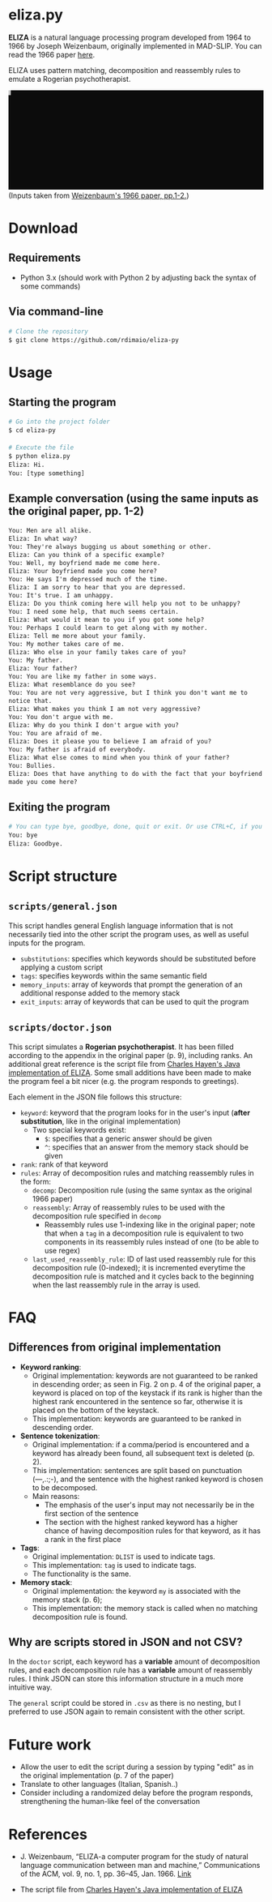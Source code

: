 # eliza.py
**ELIZA** is a natural language processing program developed from 1964 to 1966 by Joseph Weizenbaum, 
originally implemented in MAD-SLIP. 
You can read the 1966 paper [here](https://dl.acm.org/doi/10.1145/365153.365168). 

ELIZA uses pattern matching, decomposition and reassembly rules 
to emulate a Rogerian psychotherapist.

![Demo](./demo.svg)
(Inputs taken from [Weizenbaum's 1966 paper, pp.1-2.](https://dl.acm.org/doi/10.1145/365153.365168))

# Download
## Requirements
- Python 3.x 
(should work with Python 2 by adjusting back the syntax of some commands)

## Via command-line
```bash
# Clone the repository
$ git clone https://github.com/rdimaio/eliza-py
```

# Usage
## Starting the program
```bash
# Go into the project folder
$ cd eliza-py

# Execute the file
$ python eliza.py
Eliza: Hi.
You: [type something]
```

## Example conversation (using the same inputs as the original paper, pp. 1-2)
```
You: Men are all alike.
Eliza: In what way?
You: They're always bugging us about something or other.
Eliza: Can you think of a specific example?
You: Well, my boyfriend made me come here.
Eliza: Your boyfriend made you come here?
You: He says I'm depressed much of the time.
Eliza: I am sorry to hear that you are depressed.
You: It's true. I am unhappy.
Eliza: Do you think coming here will help you not to be unhappy?
You: I need some help, that much seems certain.
Eliza: What would it mean to you if you got some help?
You: Perhaps I could learn to get along with my mother.
Eliza: Tell me more about your family.
You: My mother takes care of me.
Eliza: Who else in your family takes care of you?
You: My father.
Eliza: Your father?
You: You are like my father in some ways.
Eliza: What resemblance do you see?
You: You are not very aggressive, but I think you don't want me to notice that.
Eliza: What makes you think I am not very aggressive?
You: You don't argue with me.
Eliza: Why do you think I don't argue with you?
You: You are afraid of me.
Eliza: Does it please you to believe I am afraid of you?
You: My father is afraid of everybody.
Eliza: What else comes to mind when you think of your father?
You: Bullies.
Eliza: Does that have anything to do with the fact that your boyfriend made you come here?
```

## Exiting the program
```bash
# You can type bye, goodbye, done, quit or exit. Or use CTRL+C, if you want to be rude about it...
You: bye
Eliza: Goodbye.
```

# Script structure

## `scripts/general.json`
This script handles general English language information that is not necessarily tied into the other script the program uses,
as well as useful inputs for the program.

- `substitutions`: specifies which keywords should be substituted before applying a custom script
- `tags`: specifies keywords within the same semantic field
- `memory_inputs`: array of keywords that prompt the generation of an additional response added to the memory stack
- `exit_inputs`: array of keywords that can be used to quit the program

## `scripts/doctor.json`
This script simulates a **Rogerian psychotherapist**.
It has been filled according to the appendix in the original paper (p. 9), including ranks.
An additional great reference is the script file from [Charles Hayen's Java implementation of ELIZA](http://chayden.net/eliza/Eliza.html).
Some small additions have been made to make the program feel a bit nicer (e.g. the program responds to greetings).

Each element in the JSON file follows this structure:
- `keyword`: keyword that the program looks for in the user's input (**after substitution**, like in the original implementation)
    - Two special keywords exist:
        - `$`: specifies that a generic answer should be given
        - `^`: specifies that an answer from the memory stack should be given
- `rank`: rank of that keyword
- `rules`: Array of decomposition rules and matching reassembly rules in the form:
    - `decomp`: Decomposition rule (using the same syntax as the original 1966 paper)
    - `reassembly`: Array of reassembly rules to be used with the decomposition rule specified in `decomp`
        - Reassembly rules use 1-indexing like in the original paper;
        note that when a `tag` in a decomposition rule is equivalent
        to two components in its reassembly rules instead of one
        (to be able to use regex)
    - `last_used_reassembly_rule`: ID of last used reassembly rule for this decomposition rule (0-indexed);
    it is incremented everytime the decomposition rule is matched and it cycles back to the beginning
    when the last reassembly rule in the array is used.


# FAQ

## Differences from original implementation

- **Keyword ranking**:
    - Original implementation: keywords are not guaranteed to be ranked in descending order;
    as seen in Fig. 2 on p. 4 of the original paper, a keyword is placed on top of the keystack
    if its rank is higher than the highest rank encountered in the sentence so far,
    otherwise it is placed on the bottom of the keystack.
    - This implementation: keywords are guaranteed to be ranked in descending order.
- **Sentence tokenization**:
    - Original implementation: if a comma/period is encountered and a keyword has already been found,
    all subsequent text is deleted (p. 2). 
    - This implementation: sentences are split based on punctuation (—,.:;-),
    and the sentence with the highest ranked keyword is chosen to be decomposed.
    - Main reasons:
        - The emphasis of the user's input may not necessarily be in the first section of the sentence
        - The section with the highest ranked keyword has a higher chance of having decomposition rules
        for that keyword, as it has a rank in the first place
- **Tags**:
    - Original implementation: `DLIST` is used to indicate tags.
    - This implementation: `tag` is used to indicate tags.
    - The functionality is the same.
- **Memory stack**:
    - Original implementation: the keyword `my` is associated with the memory stack (p. 6);
    - This implementation: the memory stack is called when no matching decomposition rule is found.

## Why are scripts stored in JSON and not CSV?
In the `doctor` script, each keyword has a **variable** amount of decomposition rules,
and each decomposition rule has a **variable** amount of reassembly rules.
I think JSON can store this information structure in a much more intuitive way.

The `general` script could be stored in `.csv` as there is no nesting,
but I preferred to use JSON again to remain consistent with the other script.

# Future work
- Allow the user to edit the script during a session by typing "edit" as in the original implementation (p. 7 of the paper)
- Translate to other languages (Italian, Spanish..)
- Consider including a randomized delay before the program responds, strengthening the human-like feel of the conversation

# References
- J. Weizenbaum, “ELIZA-a computer program for the study of natural language communication between man and machine,” Communications of the ACM, vol. 9, no. 1, pp. 36–45, Jan. 1966. [Link](https://dl.acm.org/doi/10.1145/365153.365168)

- The script file from [Charles Hayen's Java implementation of ELIZA](http://chayden.net/eliza/Eliza.html)
